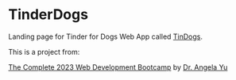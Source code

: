 # TinderDogs
Landing page for Tinder for Dogs Web App called [TinDogs](https://lisafedane.github.io/TinderDogs/). 

This is a project from:

[The Complete 2023 Web Development Bootcamp](https://www.udemy.com/course/the-complete-web-development-bootcamp/?utm_source=adwords&utm_medium=udemyads&utm_campaign=WebDevelopment_Search_la.EN_cc.US_PP_Experiment&utm_content=deal4584&utm_term=_._ag_138827691729_._ad_595066845342_._kw__._de_c_._dm__._pl__._ti_dsa-1652654191345_._li_9060286_._pd__._&matchtype=&gclid=CjwKCAjwxOymBhAFEiwAnodBLBkh-Kymqc3JXcuUPO07MzYKzX66gHsI-Psj8RlAGg4a3cL_Bjyx1BoC20UQAvD_BwE) by [Dr. Angela Yu](https://twitter.com/yu_angela?lang=en)
